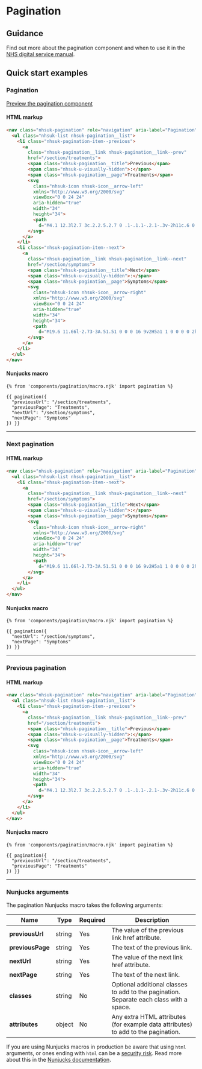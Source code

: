 # Pagination

## Guidance

Find out more about the pagination component and when to use it in the [NHS digital service manual](https://service-manual.nhs.uk/design-system/components/pagination).

## Quick start examples

### Pagination

[Preview the pagination component](https://nhsuk.github.io/nhsuk-frontend/components/pagination/index.html)

#### HTML markup

```html
<nav class="nhsuk-pagination" role="navigation" aria-label="Pagination">
  <ul class="nhsuk-list nhsuk-pagination__list">
    <li class="nhsuk-pagination-item--previous">
      <a
        class="nhsuk-pagination__link nhsuk-pagination__link--prev"
        href="/section/treatments">
        <span class="nhsuk-pagination__title">Previous</span>
        <span class="nhsuk-u-visually-hidden">:</span>
        <span class="nhsuk-pagination__page">Treatments</span>
        <svg
          class="nhsuk-icon nhsuk-icon__arrow-left"
          xmlns="http://www.w3.org/2000/svg"
          viewBox="0 0 24 24"
          aria-hidden="true"
          width="34"
          height="34">
          <path
            d="M4.1 12.3l2.7 3c.2.2.5.2.7 0 .1-.1.1-.2.1-.3v-2h11c.6 0 1-.4 1-1s-.4-1-1-1h-11V9c0-.2-.1-.4-.3-.5h-.2c-.1 0-.3.1-.4.2l-2.7 3c0 .2 0 .4.1.6z"></path>
        </svg>
      </a>
    </li>
    <li class="nhsuk-pagination-item--next">
      <a
        class="nhsuk-pagination__link nhsuk-pagination__link--next"
        href="/section/symptoms">
        <span class="nhsuk-pagination__title">Next</span>
        <span class="nhsuk-u-visually-hidden">:</span>
        <span class="nhsuk-pagination__page">Symptoms</span>
        <svg
          class="nhsuk-icon nhsuk-icon__arrow-right"
          xmlns="http://www.w3.org/2000/svg"
          viewBox="0 0 24 24"
          aria-hidden="true"
          width="34"
          height="34">
          <path
            d="M19.6 11.66l-2.73-3A.51.51 0 0 0 16 9v2H5a1 1 0 0 0 0 2h11v2a.5.5 0 0 0 .32.46.39.39 0 0 0 .18 0 .52.52 0 0 0 .37-.16l2.73-3a.5.5 0 0 0 0-.64z"></path>
        </svg>
      </a>
    </li>
  </ul>
</nav>
```

#### Nunjucks macro

```
{% from 'components/pagination/macro.njk' import pagination %}

{{ pagination({
  "previousUrl": "/section/treatments",
  "previousPage": "Treatments",
  "nextUrl": "/section/symptoms",
  "nextPage": "Symptoms"
}) }}
```

---

### Next pagination

#### HTML markup

```html
<nav class="nhsuk-pagination" role="navigation" aria-label="Pagination">
  <ul class="nhsuk-list nhsuk-pagination__list">
    <li class="nhsuk-pagination-item--next">
      <a
        class="nhsuk-pagination__link nhsuk-pagination__link--next"
        href="/section/symptoms">
        <span class="nhsuk-pagination__title">Next</span>
        <span class="nhsuk-u-visually-hidden">:</span>
        <span class="nhsuk-pagination__page">Symptoms</span>
        <svg
          class="nhsuk-icon nhsuk-icon__arrow-right"
          xmlns="http://www.w3.org/2000/svg"
          viewBox="0 0 24 24"
          aria-hidden="true"
          width="34"
          height="34">
          <path
            d="M19.6 11.66l-2.73-3A.51.51 0 0 0 16 9v2H5a1 1 0 0 0 0 2h11v2a.5.5 0 0 0 .32.46.39.39 0 0 0 .18 0 .52.52 0 0 0 .37-.16l2.73-3a.5.5 0 0 0 0-.64z"></path>
        </svg>
      </a>
    </li>
  </ul>
</nav>
```

#### Nunjucks macro

```
{% from 'components/pagination/macro.njk' import pagination %}

{{ pagination({
  "nextUrl": "/section/symptoms",
  "nextPage": "Symptoms"
}) }}
```

---

### Previous pagination

#### HTML markup

```html
<nav class="nhsuk-pagination" role="navigation" aria-label="Pagination">
  <ul class="nhsuk-list nhsuk-pagination__list">
    <li class="nhsuk-pagination-item--previous">
      <a
        class="nhsuk-pagination__link nhsuk-pagination__link--prev"
        href="/section/treatments">
        <span class="nhsuk-pagination__title">Previous</span>
        <span class="nhsuk-u-visually-hidden">:</span>
        <span class="nhsuk-pagination__page">Treatments</span>
        <svg
          class="nhsuk-icon nhsuk-icon__arrow-left"
          xmlns="http://www.w3.org/2000/svg"
          viewBox="0 0 24 24"
          aria-hidden="true"
          width="34"
          height="34">
          <path
            d="M4.1 12.3l2.7 3c.2.2.5.2.7 0 .1-.1.1-.2.1-.3v-2h11c.6 0 1-.4 1-1s-.4-1-1-1h-11V9c0-.2-.1-.4-.3-.5h-.2.1 0-.3.1-.4.2l-2.7 3c0 .2 0 .4.1.6z"></path>
        </svg>
      </a>
    </li>
  </ul>
</nav>
```

#### Nunjucks macro

```
{% from 'components/pagination/macro.njk' import pagination %}

{{ pagination({
  "previousUrl": "/section/treatments",
  "previousPage": "Treatments"
}) }}
```

---

### Nunjucks arguments

The pagination Nunjucks macro takes the following arguments:

| Name             | Type   | Required | Description                                                                             |
| ---------------- | ------ | -------- | --------------------------------------------------------------------------------------- |
| **previousUrl**  | string | Yes      | The value of the previous link href attribute.                                          |
| **previousPage** | string | Yes      | The text of the previous link.                                                          |
| **nextUrl**      | string | Yes      | The value of the next link href attribute.                                              |
| **nextPage**     | string | Yes      | The text of the next link.                                                              |
| **classes**      | string | No       | Optional additional classes to add to the pagination. Separate each class with a space. |
| **attributes**   | object | No       | Any extra HTML attributes (for example data attributes) to add to the pagination.       |

If you are using Nunjucks macros in production be aware that using `html` arguments, or ones ending with `html` can be a [security risk](https://developer.mozilla.org/en-US/docs/Glossary/Cross-site_scripting). Read more about this in the [Nunjucks documentation](https://mozilla.github.io/nunjucks/api.html#user-defined-templates-warning).
